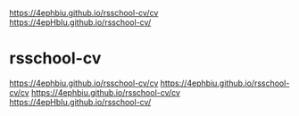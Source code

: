 <https://4ephbiu.github.io/rsschool-cv/cv> <https://4epHbIu.github.io/rsschool-cv/>
# rsschool-cv
https://4ephbiu.github.io/rsschool-cv/cv
<https://4ephbiu.github.io/rsschool-cv/cv>
<https://4ephbiu.github.io/rsschool-cv/cv> <https://4epHbIu.github.io/rsschool-cv/>
